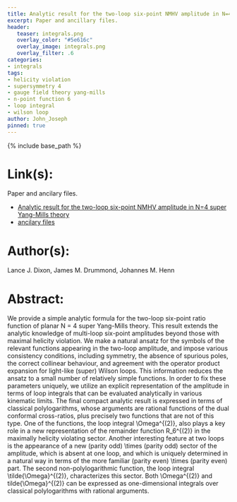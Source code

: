 ```yaml
---
title: Analytic result for the two-loop six-point NMHV amplitude in N=4 super Yang-Mills theory
excerpt: Paper and ancillary files.
header:
   teaser: integrals.png
   overlay_color: "#5e616c"
   overlay_image: integrals.png
   overlay_filter: .6
categories:
- integrals
tags:
- helicity violation
- supersymmetry 4
- gauge field theory yang-mills
- n-point function 6
- loop integral
- wilson loop
author: John_Joseph
pinned: true
---
```

{% include base_path %}

# Link(s):
Paper and ancilary files.
  * [Analytic result for the two-loop six-point NMHV amplitude in N=4 super Yang-Mills theory](https://arxiv.org/abs/1111.1704)
  * [ancilary files](https://arxiv.org/src/1111.1704/anc)

# Author(s):
Lance J. Dixon, James M. Drummond, Johannes M. Henn

# Abstract:
We provide a simple analytic formula for the two-loop six-point ratio function of planar N = 4 super Yang-Mills theory. This result extends the analytic knowledge of multi-loop six-point amplitudes beyond those with maximal helicity violation. We make a natural ansatz for the symbols of the relevant functions appearing in the two-loop amplitude, and impose various consistency conditions, including symmetry, the absence of spurious poles, the correct collinear behaviour, and agreement with the operator product expansion for light-like (super) Wilson loops. This information reduces the ansatz to a small number of relatively simple functions. In order to fix these parameters uniquely, we utilize an explicit representation of the amplitude in terms of loop integrals that can be evaluated analytically in various kinematic limits. The final compact analytic result is expressed in terms of classical polylogarithms, whose arguments are rational functions of the dual conformal cross-ratios, plus precisely two functions that are not of this type. One of the functions, the loop integral \Omega^{(2)}, also plays a key role in a new representation of the remainder function R_6^{(2)} in the maximally helicity violating sector. Another interesting feature at two loops is the appearance of a new (parity odd) \times (parity odd) sector of the amplitude, which is absent at one loop, and which is uniquely determined in a natural way in terms of the more familiar (parity even) \times (parity even) part. The second non-polylogarithmic function, the loop integral \tilde{\Omega}^{(2)}, characterizes this sector. Both \Omega^{(2)} and tilde{\Omega}^{(2)} can be expressed as one-dimensional integrals over classical polylogarithms with rational arguments.